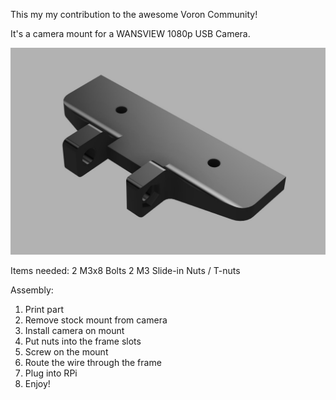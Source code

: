 This my my contribution to the awesome Voron Community!

It's a camera mount for a WANSVIEW 1080p USB Camera.

![Screenshot_4](Screenshot_4.jpg)


Items needed:
2 M3x8 Bolts
2 M3 Slide-in Nuts / T-nuts


Assembly:
1. Print part
2. Remove stock mount from camera
3. Install camera on mount
4. Put nuts into the frame slots
5. Screw on the mount
6. Route the wire through the frame
7. Plug into RPi
8. Enjoy!
